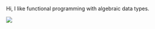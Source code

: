 Hi, I like functional programming with algebraic data types.

<a>
  <img align="center" src="https://github-readme-stats.vercel.app/api?username=juhp&theme=dark"/>
</a>

<!--
<a>
  <img align="center" src="https://github-readme-stats.vercel.app/api/top-langs/?username=juhp&layout=compact&theme=dark"/>
</a>

Here are some ideas to get you started:

- 🔭 I’m currently working on ...
- 🌱 I’m currently learning ...
- 👯 I’m looking to collaborate on ...
- 🤔 I’m looking for help with ...
- 💬 Ask me about ...
- 📫 How to reach me: ...
- 😄 Pronouns: ...
- ⚡ Fun fact: ...
-->
